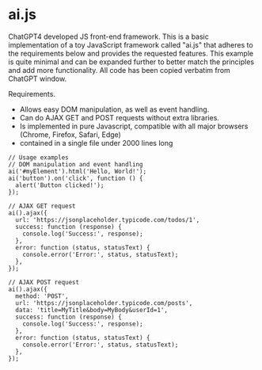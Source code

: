 # ai.js
ChatGPT4 developed JS front-end framework.
This is a basic implementation of a toy JavaScript framework called "ai.js" that adheres to the requirements below and provides the requested features. This example is quite minimal and can be expanded further to better match the principles and add more functionality. All code has been copied verbatim from ChatGPT window.

Requirements.
- Allows easy DOM manipulation, as well as event handling.
- Can do AJAX GET and POST requests  without extra libraries.
- Is implemented in pure Javascript, compatible with all major browsers (Chrome, Firefox, Safari, Edge)
- contained in a single file under 2000 lines long

```
// Usage examples
// DOM manipulation and event handling
ai('#myElement').html('Hello, World!');
ai('button').on('click', function () {
  alert('Button clicked!');
});

// AJAX GET request
ai().ajax({
  url: 'https://jsonplaceholder.typicode.com/todos/1',
  success: function (response) {
    console.log('Success:', response);
  },
  error: function (status, statusText) {
    console.error('Error:', status, statusText);
  },
});

// AJAX POST request
ai().ajax({
  method: 'POST',
  url: 'https://jsonplaceholder.typicode.com/posts',
  data: 'title=MyTitle&body=MyBody&userId=1',
  success: function (response) {
    console.log('Success:', response);
  },
  error: function (status, statusText) {
    console.error('Error:', status, statusText);
  },
});
```
